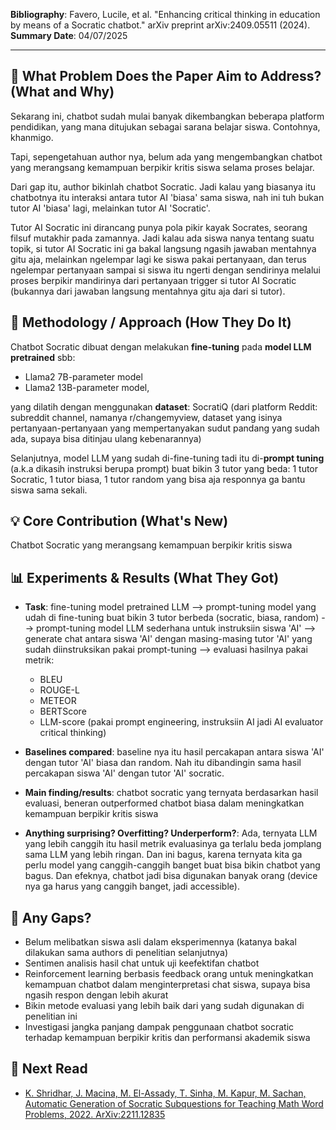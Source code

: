 **Bibliography**: Favero, Lucile, et al. "Enhancing critical thinking in education by means of a Socratic chatbot." arXiv preprint arXiv:2409.05511 (2024).<br>
**Summary Date**: 04/07/2025 <br>

---

## 🎯 What Problem Does the Paper Aim to Address? (What and Why)
Sekarang ini, chatbot sudah mulai banyak dikembangkan beberapa platform pendidikan, yang mana ditujukan sebagai sarana belajar siswa. Contohnya, khanmigo. 

Tapi, sepengetahuan author nya, belum ada yang mengembangkan chatbot yang merangsang kemampuan berpikir kritis siswa selama proses belajar. 

Dari gap itu, author bikinlah chatbot Socratic. Jadi kalau yang biasanya itu chatbotnya itu interaksi antara tutor AI 'biasa' sama siswa, nah ini tuh bukan tutor AI 'biasa' lagi, melainkan tutor AI 'Socratic'. 

Tutor AI Socratic ini dirancang punya pola pikir kayak Socrates, seorang filsuf mutakhir pada zamannya. Jadi kalau ada siswa nanya tentang suatu topik, si tutor AI Socratic ini ga bakal langsung ngasih jawaban mentahnya gitu aja, melainkan ngelempar lagi ke siswa pakai pertanyaan, dan terus ngelempar pertanyaan sampai si siswa itu ngerti dengan sendirinya melalui proses berpikir mandirinya dari pertanyaan trigger si tutor AI Socratic (bukannya dari jawaban langsung mentahnya gitu aja dari si tutor).

## 🔧 Methodology / Approach (How They Do It)
Chatbot Socratic dibuat dengan melakukan **fine-tuning** pada **model LLM pretrained** sbb: 
- Llama2 7B-parameter model
- Llama2 13B-parameter model,

yang dilatih dengan menggunakan **dataset**:
SocratiQ (dari platform Reddit: subreddit channel, namanya r/changemyview, dataset yang isinya pertanyaan-pertanyaan yang mempertanyakan sudut pandang yang sudah ada, supaya bisa ditinjau ulang kebenarannya)

Selanjutnya, model LLM yang sudah di-fine-tuning tadi itu di-**prompt tuning** (a.k.a dikasih instruksi berupa prompt) buat bikin 3 tutor yang beda: 1 tutor Socratic, 1 tutor biasa, 1 tutor random yang bisa aja responnya ga bantu siswa sama sekali. 

## 💡 Core Contribution (What's New)
Chatbot Socratic yang merangsang kemampuan berpikir kritis siswa

## 📊 Experiments & Results (What They Got)
- **Task**: fine-tuning model pretrained LLM --> prompt-tuning model yang udah di fine-tuning buat bikin 3 tutor berbeda (socratic, biasa, random) --> prompt-tuning model LLM sederhana untuk instruksiin siswa 'AI' --> generate chat antara siswa 'AI' dengan masing-masing tutor 'AI' yang sudah diinstruksikan pakai prompt-tuning --> evaluasi hasilnya pakai metrik: 
    - BLEU
    - ROUGE-L
    - METEOR
    - BERTScore
    - LLM-score (pakai prompt engineering, instruksiin AI jadi AI evaluator critical thinking)

- **Baselines compared**: baseline nya itu hasil percakapan antara siswa 'AI' dengan tutor 'AI' biasa dan random. Nah itu dibandingin sama hasil percakapan siswa 'AI' dengan tutor 'AI' socratic.
- **Main finding/results**: chatbot socratic yang ternyata berdasarkan hasil evaluasi, beneran outperformed chatbot biasa dalam meningkatkan kemampuan berpikir kritis siswa
- **Anything surprising? Overfitting? Underperform?**: Ada, ternyata LLM yang lebih canggih itu hasil metrik evaluasinya ga terlalu beda jomplang sama LLM yang lebih ringan. Dan ini bagus, karena ternyata kita ga perlu model yang canggih-canggih banget buat bisa bikin chatbot yang bagus. Dan efeknya, chatbot jadi bisa digunakan banyak orang (device nya ga harus yang canggih banget, jadi accessible). 

## 🤔 Any Gaps?
- Belum melibatkan siswa asli dalam eksperimennya (katanya bakal dilakukan sama authors di penelitian selanjutnya)
- Sentimen analisis hasil chat untuk uji keefektifan chatbot
- Reinforcement learning berbasis feedback orang untuk meningkatkan kemampuan chatbot dalam menginterpretasi chat siswa, supaya bisa ngasih respon dengan lebih akurat
- Bikin metode evaluasi yang lebih baik dari yang sudah digunakan di penelitian ini
- Investigasi jangka panjang dampak penggunaan chatbot socratic terhadap kemampuan berpikir kritis dan performansi akademik siswa

## 🔗 Next Read
- [K. Shridhar, J. Macina, M. El-Assady, T. Sinha, M. Kapur, M. Sachan, Automatic Generation of Socratic Subquestions for Teaching Math Word Problems, 2022.
ArXiv:2211.12835](https://arxiv.org/abs/2211.12835)